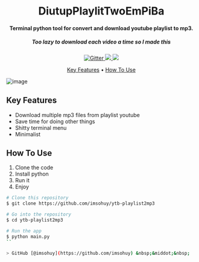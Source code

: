 
<h1 align="center">
  DiutupPlaylitTwoEmPiBa
  <br>
</h1>

<h4 align="center">Terminal python tool for convert and download youtube playlist to mp3.</h4>
<h5 align="center">Too lazy to download each video a time so I made this</h5>

<p align="center">
  <a href="https://badge.fury.io/js/electron-markdownify">
    <img src="https://badge.fury.io/js/electron-markdownify.svg"
         alt="Gitter">
  </a>
  <a href="https://saythanks.io/to/nguyenhuuhuy203@gmail.com">
      <img src="https://img.shields.io/badge/SayThanks.io-%E2%98%BC-1EAEDB.svg">
  </a>
  <a href="https://github.com/imsohuy">
    <img src="https://img.shields.io/badge/$-donate-ff69b4.svg?maxAge=2592000&amp;style=flat">
  </a>
</p>

<p align="center">
  <a href="#key-features">Key Features</a> •
  <a href="#how-to-use">How To Use</a>
</p>

![image](https://user-images.githubusercontent.com/38663450/211968535-f40ca6ff-250c-4da0-9084-e790531ecae3.png)

## Key Features

* Download multiple mp3 files from playlist youtube
* Save time for doing other things
* Shitty terminal menu
* Minimalist

## How To Use

1. Clone the code
2. Install python
3. Run it
4. Enjoy

```bash
# Clone this repository
$ git clone https://github.com/imsohuy/ytb-playlist2mp3

# Go into the repository
$ cd ytb-playlist2mp3

# Run the app
$ python main.py
``

> GitHub [@imsohuy](https://github.com/imsohuy) &nbsp;&middot;&nbsp;

